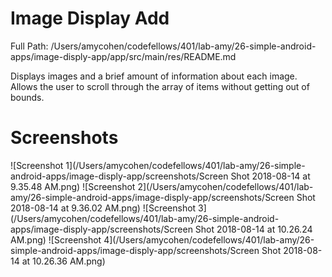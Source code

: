 # Image Display Add
Full Path: /Users/amycohen/codefellows/401/lab-amy/26-simple-android-apps/image-disply-app/app/src/main/res/README.md

Displays images and a brief amount of information about each image. Allows the user to scroll through the array of items without getting out of bounds.

# Screenshots
![Screenshot 1](/Users/amycohen/codefellows/401/lab-amy/26-simple-android-apps/image-disply-app/screenshots/Screen Shot 2018-08-14 at 9.35.48 AM.png)
![Screenshot 2](/Users/amycohen/codefellows/401/lab-amy/26-simple-android-apps/image-disply-app/screenshots/Screen Shot 2018-08-14 at 9.36.02 AM.png)
![Screenshot 3](/Users/amycohen/codefellows/401/lab-amy/26-simple-android-apps/image-disply-app/screenshots/Screen Shot 2018-08-14 at 10.26.24 AM.png)
![Screenshot 4](/Users/amycohen/codefellows/401/lab-amy/26-simple-android-apps/image-disply-app/screenshots/Screen Shot 2018-08-14 at 10.26.36 AM.png)



